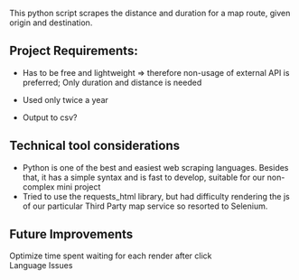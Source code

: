 This python script scrapes the distance and duration for a map route, given origin and destination. 

## Project Requirements:
* Has to be free and lightweight => therefore non-usage of external API is preferred; Only duration and distance is needed 
* Used only twice a year

* Output to csv?

## Technical tool considerations
* Python is one of the best and easiest web scraping languages. Besides that, it has a simple syntax and is fast to develop, suitable for our non-complex mini project
* Tried to use the requests_html library, but had difficulty rendering the js of our particular Third Party map service so resorted to Selenium.


## Future Improvements
Optimize time spent waiting for each render after click  
Language Issues
